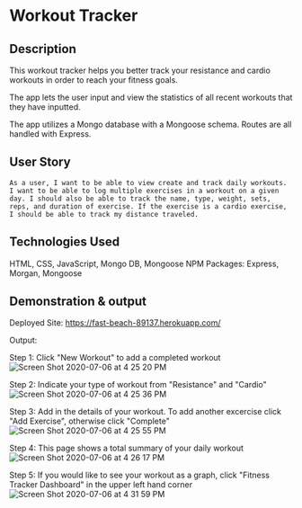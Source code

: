 # Workout Tracker

## Description
This workout tracker helps you better track your resistance and cardio workouts in order to reach your fitness goals. 

The app lets the user input and view the statistics of all recent workouts that they have inputted. 

The app utilizes a Mongo database with a Mongoose schema. Routes are all handled with Express. 

## User Story
```
As a user, I want to be able to view create and track daily workouts. I want to be able to log multiple exercises in a workout on a given day. I should also be able to track the name, type, weight, sets, reps, and duration of exercise. If the exercise is a cardio exercise, I should be able to track my distance traveled.
```

## Technologies Used
HTML, CSS, JavaScript, Mongo DB, Mongoose
NPM Packages: Express, Morgan, Mongoose

## Demonstration & output
Deployed Site: https://fast-beach-89137.herokuapp.com/

Output: 

Step 1: Click "New Workout" to add a completed workout
![Screen Shot 2020-07-06 at 4 25 20 PM](https://user-images.githubusercontent.com/60197994/86639050-4ddc9700-bfa6-11ea-8dc2-1620514667ba.png)

Step 2: Indicate your type of workout from "Resistance" and "Cardio"
![Screen Shot 2020-07-06 at 4 25 36 PM](https://user-images.githubusercontent.com/60197994/86639136-6fd61980-bfa6-11ea-8805-9deee926fad3.png)

Step 3: Add in the details of your workout. To add another excercise click "Add Exercise", otherwise click "Complete"
![Screen Shot 2020-07-06 at 4 25 55 PM](https://user-images.githubusercontent.com/60197994/86639141-706eb000-bfa6-11ea-9fc1-4edd1193fb5a.png)

Step 4: This page shows a total summary of your daily workout
![Screen Shot 2020-07-06 at 4 26 17 PM](https://user-images.githubusercontent.com/60197994/86639143-71074680-bfa6-11ea-8840-b975fc50c080.png)

Step 5: If you would like to see your workout as a graph, click "Fitness Tracker Dashboard" in the upper left hand corner
![Screen Shot 2020-07-06 at 4 31 59 PM](https://user-images.githubusercontent.com/60197994/86639106-651b8480-bfa6-11ea-9cc9-a591d1b6b51c.png)